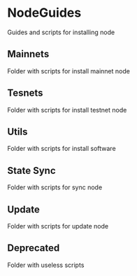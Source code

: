 # NodeGuides
Guides and scripts for installing node

## Mainnets
Folder with scripts for install mainnet node

## Tesnets
Folder with scripts for install testnet node

## Utils
Folder with scripts for install software

## State Sync
Folder with scripts for sync node

## Update
Folder with scripts for update node

## Deprecated
Folder with useless scripts
